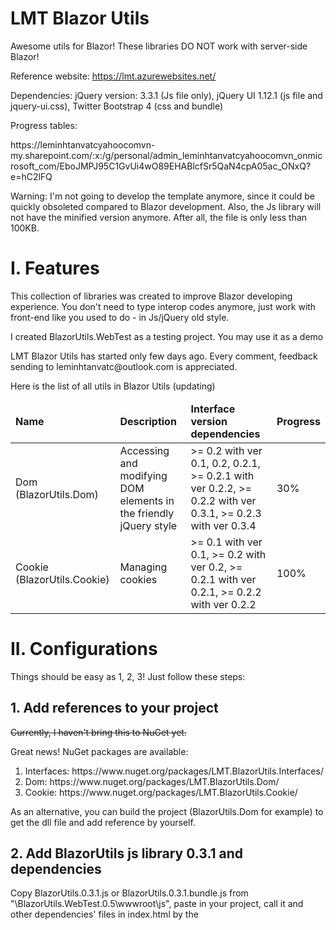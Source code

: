# LMT Blazor Utils
Awesome utils for Blazor!
These libraries DO NOT work with server-side Blazor!

Reference website: https://lmt.azurewebsites.net/

<p>Dependencies: jQuery version: 3.3.1 (Js file only), jQuery UI 1.12.1 (js file and jquery-ui.css), Twitter Bootstrap 4 (css and bundle)</p>
<p>Progress tables: </p>
<p>https://leminhtanvatcyahoocomvn-my.sharepoint.com/:x:/g/personal/admin_leminhtanvatcyahoocomvn_onmicrosoft_com/EboJMPJ95C1GvUi4wO89EHABlcfSr5QaN4cpA05ac_ONxQ?e=hC2lFQ</p>

Warning: I'm not going to develop the template anymore, since it could be quickly obsoleted compared to Blazor development. Also, the Js library will not have the minified version anymore. After all, the file is only less than 100KB.

<h1>I. Features</h1>

<p>This collection of libraries was created to improve Blazor developing experience. You don't need to type interop codes anymore, just work with front-end like you used to do - in Js/jQuery old style.</p>

<p>I created BlazorUtils.WebTest as a testing project. You may use it as a demo</p>

<p>LMT Blazor Utils has started only few days ago. Every comment, feedback sending to leminhtanvatc@outlook.com is appreciated.</p>
<p>Here is the list of all utils in Blazor Utils (updating)</p>

<table>
<thead>
  <tr>
    <td><b>Name</b></td>
    <td><b>Description</b></td>
    <td><b>Interface version dependencies</b></td>
    <td><b>Progress</b></td>
  </tr>
  </thead>
  <tbody>
    <tr>
      <td>Dom (BlazorUtils.Dom)</td>
      <td>Accessing and modifying DOM elements in the friendly jQuery style</td>
      <td>>= 0.2 with ver 0.1, 0.2, 0.2.1, >= 0.2.1 with ver 0.2.2, >= 0.2.2 with ver 0.3.1, >= 0.2.3 with ver 0.3.4</td>
      <td>30%</td>
    </tr>
        <tr>
      <td>Cookie (BlazorUtils.Cookie)</td>
      <td>Managing cookies</td>
      <td>>= 0.1 with ver 0.1, >= 0.2 with ver 0.2, >= 0.2.1 with ver 0.2.1, >= 0.2.2 with ver 0.2.2</td>
      <td>100%</td>
    </tr>
    </tody>
</table>

<h1>II. Configurations</h1>
Things should be easy as 1, 2, 3! Just follow these steps: 
<h2>1. Add references to your project</h2>
<p><del>Currently, I haven't bring this to NuGet yet.</del></p>
<p>Great news! NuGet packages are available: </p>
<ol>
  <li>Interfaces: https://www.nuget.org/packages/LMT.BlazorUtils.Interfaces/</li>
  <li>Dom: https://www.nuget.org/packages/LMT.BlazorUtils.Dom/</li>
  <li>Cookie: https://www.nuget.org/packages/LMT.BlazorUtils.Cookie/</li>
  </ol>
<p>As an alternative, you can build the project (BlazorUtils.Dom for example) to get the dll file and add reference by yourself.</p>

<h2>2. Add BlazorUtils js library 0.3.1 and dependencies</h2>
<p>Copy BlazorUtils.0.3.1.js or BlazorUtils.0.3.1.bundle.js from "\BlazorUtils.WebTest.0.5\wwwroot\js", paste in your project, call it and other dependencies' files in index.html by the <script> and <link> tags.</p>
<p>With BlazorUtils.Dom, the result should be similar to this: </p>

```
<link href="css/jquery-ui.css" rel="stylesheet"/>
<link href="css/bootstrap.min.css" rel="stylesheet"/>
<script type="text/javascript" src="js/jquery-3.3.1.min.js"></script>
<script type="text/javascript" src="js/jquery-ui.min.js"></script>
<script type="text/javascript" src="js/bootstrap.bundle.min.js"></script>
<script type="text/javascript" src="js/lottie.min.js"></script>
<script type="text/javascript" src="js/BlazorUtils.0.3.1.js"></script>
```
Or using Blazor Utils bundled version (recommended, CDN - require internet connection):

```
<script type="text/javascript" src="js/jquery-3.3.1.min.js"></script>
<script type="text/javascript" src="js/BlazorUtils.0.3.1.bundle.js"></script>
```

<p>If you only use BlazorUtils.Cookie: </p>

```
<script type="text/javascript" src="js/BlazorUtils.0.3.1.js"></script>
```

<h2>3. Add these lines to _ViewImports.cshtml</h2>

```
@addTagHelper *, BlazorUtils.Dom
@using static BlazorUtils.Dom.DomUtil
@using static BlazorUtils.Cookie.Cookies
@using BlazorUtils.Interfaces.EventArgs
@using BlazorUtils.Dom.BlazorComponents
```

<p>This will help you call my API faster, without calling DomUtil, Cookies over and over again.</p>
